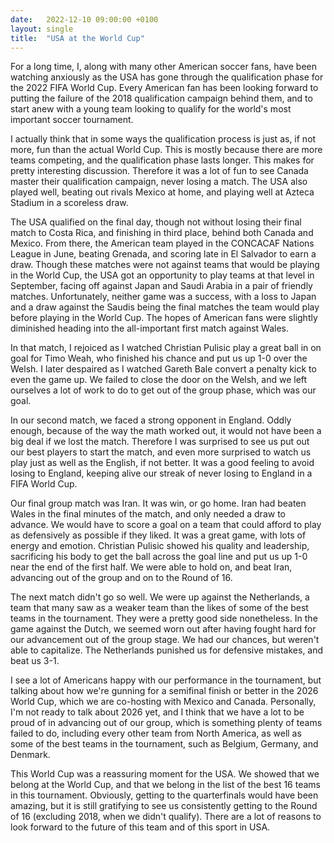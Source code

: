 ```yaml
---
date:   2022-12-10 09:00:00 +0100
layout: single
title:  "USA at the World Cup"
---
```

For a long time, I, along with many other American soccer fans, have been watching anxiously as the USA has gone through the qualification phase for the 2022 FIFA World Cup. Every American fan has been looking forward to putting the failure of the 2018 qualification campaign behind them, and to start anew with a young team looking to qualify for the world's most important soccer tournament.

I actually think that in some ways the qualification process is just as, if not more, fun than the actual World Cup. This is mostly because there are more teams competing, and the qualification phase lasts longer. This makes for pretty interesting discussion. Therefore it was a lot of fun to see Canada master their qualification campaign, never losing a match. The USA also played well, beating out rivals Mexico at home, and playing well at Azteca Stadium in a scoreless draw.

The USA qualified on the final day, though not without losing their final match to Costa Rica, and finishing in third place, behind both Canada and Mexico. From there, the American team played in the CONCACAF Nations League in June, beating Grenada, and scoring late in El Salvador to earn a draw. Though these matches were not against teams that would be playing in the World Cup, the USA got an opportunity to play teams at that level in September, facing off against Japan and Saudi Arabia in a pair of friendly matches. Unfortunately, neither game was a success, with a loss to Japan and a draw against the Saudis being the final matches the team would play before playing in the World Cup. The hopes of American fans were slightly diminished heading into the all-important first match against Wales.

In that match, I rejoiced as I watched Christian Pulisic play a great ball in on goal for Timo Weah, who finished his chance and put us up 1-0 over the Welsh. I later despaired as I watched Gareth Bale convert a penalty kick to even the game up. We failed to close the door on the Welsh, and we left ourselves a lot of work to do to get out of the group phase, which was our goal.

In our second match, we faced a strong opponent in England. Oddly enough, because of the way the math worked out, it would not have been a big deal if we lost the match. Therefore I was surprised to see us put out our best players to start the match, and even more surprised to watch us play just as well as the English, if not better. It was a good feeling to avoid losing to England, keeping alive our streak of never losing to England in a FIFA World Cup.

Our final group match was Iran. It was win, or go home. Iran had beaten Wales in the final minutes of the match, and only needed a draw to advance. We would have to score a goal on a team that could afford to play as defensively as possible if they liked. It was a great game, with lots of energy and emotion. Christian Pulisic showed his quality and leadership, sacrificing his body to get the ball across the goal line and put us up 1-0 near the end of the first half. We were able to hold on, and beat Iran, advancing out of the group and on to the Round of 16.

The next match didn't go so well. We were up against the Netherlands, a team that many saw as a weaker team than the likes of some of the best teams in the tournament. They were a pretty good side nonetheless. In the game against the Dutch, we seemed worn out after having fought hard for our advancement out of the group stage. We had our chances, but weren't able to capitalize. The Netherlands punished us for defensive mistakes, and beat us 3-1.

I see a lot of Americans happy with our performance in the tournament, but talking about how we're gunning for a semifinal finish or better in the 2026 World Cup, which we are co-hosting with Mexico and Canada. Personally, I'm not ready to talk about 2026 yet, and I think that we have a lot to be proud of in advancing out of our group, which is something plenty of teams failed to do, including every other team from North America, as well as some of the best teams in the tournament, such as Belgium, Germany, and Denmark.

This World Cup was a reassuring moment for the USA. We showed that we belong at the World Cup, and that we belong in the list of the best 16 teams in this tournament. Obviously, getting to the quarterfinals would have been amazing, but it is still gratifying to see us consistently getting to the Round of 16 (excluding 2018, when we didn't qualify). There are a lot of reasons to look forward to the future of this team and of this sport in USA.